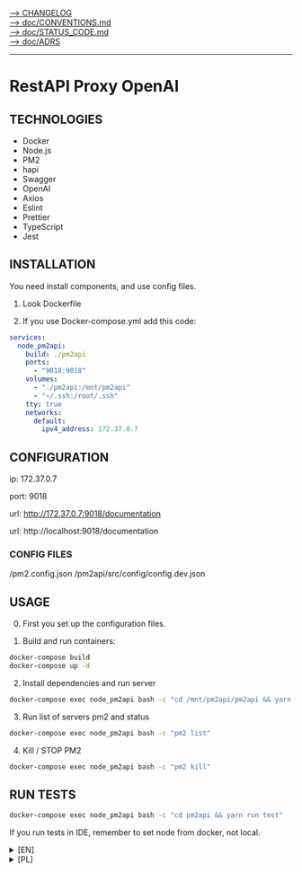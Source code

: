 [--> CHANGELOG](/CHANGELOG.md) <br>
[--> doc/CONVENTIONS.md](/doc/CONVENTIONS.md) <br>
[--> doc/STATUS_CODE.md](/doc/STATUS_CODE.md) <br>
[--> doc/ADRS](/doc/adrs) <br>

---
# RestAPI Proxy OpenAI

## TECHNOLOGIES

- Docker
- Node.js
- PM2
- hapi
- Swagger
- OpenAI
- Axios
- Eslint
- Prettier
- TypeScript
- Jest

## INSTALLATION

You need install components, and use config files.

1) Look Dockerfile

2) If you use Docker-compose.yml add this code:

```yml
services:
  node_pm2api:
    build: ./pm2api
    ports:
      - "9018:9018"
    volumes:
      - "./pm2api:/mnt/pm2api"
      - "~/.ssh:/root/.ssh"
    tty: true
    networks:
      default:
        ipv4_address: 172.37.0.7
```

## CONFIGURATION

ip: 172.37.0.7

port: 9018

url: http://172.37.0.7:9018/documentation

url: http://localhost:9018/documentation

### CONFIG FILES

/pm2.config.json
/pm2api/src/config/config.dev.json

## USAGE

0. First you set up the configuration files.

1. Build and run containers:

```bash 
docker-compose build
docker-compose up -d
```

2. Install dependencies and run server

```bash 
docker-compose exec node_pm2api bash -c "cd /mnt/pm2api/pm2api && yarn install && cd /mnt/pm2api && pm2 start pm2.config.json && pm2 log"
```

3. Run list of servers pm2 and status

```bash
docker-compose exec node_pm2api bash -c "pm2 list"
```

4. Kill / STOP PM2

```bash
docker-compose exec node_pm2api bash -c "pm2 kill"
```

## RUN TESTS

```bash
docker-compose exec node_pm2api bash -c "cd pm2api && yarn run test"
```

If you run tests in IDE, remember to set node from docker, not local.


<details>
  <summary>[EN]</summary>
  <p>

## DESCRIPTION

The project is to handle the connection with the openAI API.
Additionally, it exposes a REST API handled by swagger.
The project can be run in a docker container.
  </p>
</details>
<details>
  <summary>[PL]</summary>

## Opis projektu

Projekt ma na celu obsługiwać połączenie z API openAI.
Dodatkowo wystawia REST API obsługiwane przez swagger'a.
Prjekt można uruchomić w kontenerze docker'a.

### Instalacja/uruchomienie

komendy do instalacji bez dockera

0. Przed uruchomieniem instalacji ustaw pliki configuracyjne.
1. Budujemy i uruchamiamy kontenery

```bash
npm i -g pm2
```

2. Instalujemy zależności i uruchamiamy serwer

```bash
cd pm2api && yarn install && pm2 start pm2.config.json && pm2 log
```

3. Sprawdzamy listę uruchomionych serwerów pm2 i podgląd statusu

```bash
pm2 list
```

4. Lokalnie używam **Kill** zamiast **STOP** PM2

```bash 
pm2 kill
```

### Uruchomienie Testó

```bash 
cd pm2api && yarn run test
```

Jeśli odpalasz testy w IDE, pamiętaj by ustawić node z dockera, a nie lokalne.

## Konwencja nazewnicza

[Link do CONVENTIONS.md](/doc/CONVENTIONS.md)

## Error Code

[Link do STATUS_CODE.md](/doc/STATUS_CODE.md)


</details>
